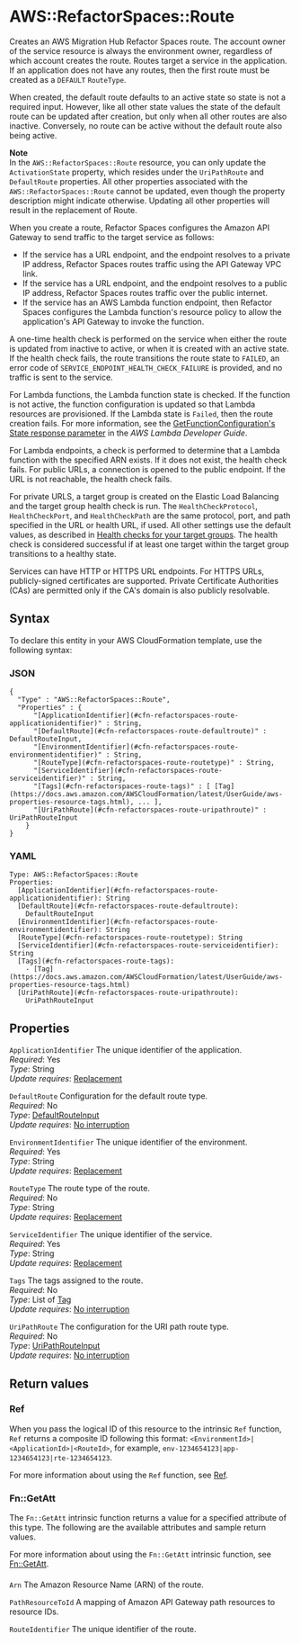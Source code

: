 # AWS::RefactorSpaces::Route<a name="aws-resource-refactorspaces-route"></a>

Creates an AWS Migration Hub Refactor Spaces route\. The account owner of the service resource is always the environment owner, regardless of which account creates the route\. Routes target a service in the application\. If an application does not have any routes, then the first route must be created as a `DEFAULT` `RouteType`\.

When created, the default route defaults to an active state so state is not a required input\. However, like all other state values the state of the default route can be updated after creation, but only when all other routes are also inactive\. Conversely, no route can be active without the default route also being active\.

**Note**  
 In the `AWS::RefactorSpaces::Route` resource, you can only update the `ActivationState` property, which resides under the `UriPathRoute` and `DefaultRoute` properties\. All other properties associated with the `AWS::RefactorSpaces::Route` cannot be updated, even though the property description might indicate otherwise\. Updating all other properties will result in the replacement of Route\. 

When you create a route, Refactor Spaces configures the Amazon API Gateway to send traffic to the target service as follows:
+ If the service has a URL endpoint, and the endpoint resolves to a private IP address, Refactor Spaces routes traffic using the API Gateway VPC link\. 
+ If the service has a URL endpoint, and the endpoint resolves to a public IP address, Refactor Spaces routes traffic over the public internet\.
+ If the service has an AWS Lambda function endpoint, then Refactor Spaces configures the Lambda function's resource policy to allow the application's API Gateway to invoke the function\.

A one\-time health check is performed on the service when either the route is updated from inactive to active, or when it is created with an active state\. If the health check fails, the route transitions the route state to `FAILED`, an error code of `SERVICE_ENDPOINT_HEALTH_CHECK_FAILURE` is provided, and no traffic is sent to the service\.

For Lambda functions, the Lambda function state is checked\. If the function is not active, the function configuration is updated so that Lambda resources are provisioned\. If the Lambda state is `Failed`, then the route creation fails\. For more information, see the [GetFunctionConfiguration's State response parameter](https://docs.aws.amazon.com/lambda/latest/dg/API_GetFunctionConfiguration.html#SSS-GetFunctionConfiguration-response-State) in the *AWS Lambda Developer Guide*\.

For Lambda endpoints, a check is performed to determine that a Lambda function with the specified ARN exists\. If it does not exist, the health check fails\. For public URLs, a connection is opened to the public endpoint\. If the URL is not reachable, the health check fails\. 

For private URLS, a target group is created on the Elastic Load Balancing and the target group health check is run\. The `HealthCheckProtocol`, `HealthCheckPort`, and `HealthCheckPath` are the same protocol, port, and path specified in the URL or health URL, if used\. All other settings use the default values, as described in [Health checks for your target groups](https://docs.aws.amazon.com/elasticloadbalancing/latest/application/target-group-health-checks.html)\. The health check is considered successful if at least one target within the target group transitions to a healthy state\.

Services can have HTTP or HTTPS URL endpoints\. For HTTPS URLs, publicly\-signed certificates are supported\. Private Certificate Authorities \(CAs\) are permitted only if the CA's domain is also publicly resolvable\.

## Syntax<a name="aws-resource-refactorspaces-route-syntax"></a>

To declare this entity in your AWS CloudFormation template, use the following syntax:

### JSON<a name="aws-resource-refactorspaces-route-syntax.json"></a>

```
{
  "Type" : "AWS::RefactorSpaces::Route",
  "Properties" : {
      "[ApplicationIdentifier](#cfn-refactorspaces-route-applicationidentifier)" : String,
      "[DefaultRoute](#cfn-refactorspaces-route-defaultroute)" : DefaultRouteInput,
      "[EnvironmentIdentifier](#cfn-refactorspaces-route-environmentidentifier)" : String,
      "[RouteType](#cfn-refactorspaces-route-routetype)" : String,
      "[ServiceIdentifier](#cfn-refactorspaces-route-serviceidentifier)" : String,
      "[Tags](#cfn-refactorspaces-route-tags)" : [ [Tag](https://docs.aws.amazon.com/AWSCloudFormation/latest/UserGuide/aws-properties-resource-tags.html), ... ],
      "[UriPathRoute](#cfn-refactorspaces-route-uripathroute)" : UriPathRouteInput
    }
}
```

### YAML<a name="aws-resource-refactorspaces-route-syntax.yaml"></a>

```
Type: AWS::RefactorSpaces::Route
Properties: 
  [ApplicationIdentifier](#cfn-refactorspaces-route-applicationidentifier): String
  [DefaultRoute](#cfn-refactorspaces-route-defaultroute): 
    DefaultRouteInput
  [EnvironmentIdentifier](#cfn-refactorspaces-route-environmentidentifier): String
  [RouteType](#cfn-refactorspaces-route-routetype): String
  [ServiceIdentifier](#cfn-refactorspaces-route-serviceidentifier): String
  [Tags](#cfn-refactorspaces-route-tags): 
    - [Tag](https://docs.aws.amazon.com/AWSCloudFormation/latest/UserGuide/aws-properties-resource-tags.html)
  [UriPathRoute](#cfn-refactorspaces-route-uripathroute): 
    UriPathRouteInput
```

## Properties<a name="aws-resource-refactorspaces-route-properties"></a>

`ApplicationIdentifier`  <a name="cfn-refactorspaces-route-applicationidentifier"></a>
The unique identifier of the application\.  
*Required*: Yes  
*Type*: String  
*Update requires*: [Replacement](https://docs.aws.amazon.com/AWSCloudFormation/latest/UserGuide/using-cfn-updating-stacks-update-behaviors.html#update-replacement)

`DefaultRoute`  <a name="cfn-refactorspaces-route-defaultroute"></a>
 Configuration for the default route type\.   
*Required*: No  
*Type*: [DefaultRouteInput](aws-properties-refactorspaces-route-defaultrouteinput.md)  
*Update requires*: [No interruption](https://docs.aws.amazon.com/AWSCloudFormation/latest/UserGuide/using-cfn-updating-stacks-update-behaviors.html#update-no-interrupt)

`EnvironmentIdentifier`  <a name="cfn-refactorspaces-route-environmentidentifier"></a>
The unique identifier of the environment\.  
*Required*: Yes  
*Type*: String  
*Update requires*: [Replacement](https://docs.aws.amazon.com/AWSCloudFormation/latest/UserGuide/using-cfn-updating-stacks-update-behaviors.html#update-replacement)

`RouteType`  <a name="cfn-refactorspaces-route-routetype"></a>
The route type of the route\.   
*Required*: No  
*Type*: String  
*Update requires*: [Replacement](https://docs.aws.amazon.com/AWSCloudFormation/latest/UserGuide/using-cfn-updating-stacks-update-behaviors.html#update-replacement)

`ServiceIdentifier`  <a name="cfn-refactorspaces-route-serviceidentifier"></a>
The unique identifier of the service\.  
*Required*: Yes  
*Type*: String  
*Update requires*: [Replacement](https://docs.aws.amazon.com/AWSCloudFormation/latest/UserGuide/using-cfn-updating-stacks-update-behaviors.html#update-replacement)

`Tags`  <a name="cfn-refactorspaces-route-tags"></a>
The tags assigned to the route\.   
*Required*: No  
*Type*: List of [Tag](https://docs.aws.amazon.com/AWSCloudFormation/latest/UserGuide/aws-properties-resource-tags.html)  
*Update requires*: [No interruption](https://docs.aws.amazon.com/AWSCloudFormation/latest/UserGuide/using-cfn-updating-stacks-update-behaviors.html#update-no-interrupt)

`UriPathRoute`  <a name="cfn-refactorspaces-route-uripathroute"></a>
The configuration for the URI path route type\.  
*Required*: No  
*Type*: [UriPathRouteInput](aws-properties-refactorspaces-route-uripathrouteinput.md)  
*Update requires*: [No interruption](https://docs.aws.amazon.com/AWSCloudFormation/latest/UserGuide/using-cfn-updating-stacks-update-behaviors.html#update-no-interrupt)

## Return values<a name="aws-resource-refactorspaces-route-return-values"></a>

### Ref<a name="aws-resource-refactorspaces-route-return-values-ref"></a>

When you pass the logical ID of this resource to the intrinsic `Ref` function, `Ref` returns a composite ID following this format: `<EnvironmentId>|<ApplicationId>|<RouteId>`, for example, `env-1234654123|app-1234654123|rte-1234654123`\.

For more information about using the `Ref` function, see [Ref](https://docs.aws.amazon.com/AWSCloudFormation/latest/UserGuide/intrinsic-function-reference-ref.html)\.

### Fn::GetAtt<a name="aws-resource-refactorspaces-route-return-values-fn--getatt"></a>

The `Fn::GetAtt` intrinsic function returns a value for a specified attribute of this type\. The following are the available attributes and sample return values\.

For more information about using the `Fn::GetAtt` intrinsic function, see [Fn::GetAtt](https://docs.aws.amazon.com/AWSCloudFormation/latest/UserGuide/intrinsic-function-reference-getatt.html)\.

#### <a name="aws-resource-refactorspaces-route-return-values-fn--getatt-fn--getatt"></a>

`Arn`  <a name="Arn-fn::getatt"></a>
The Amazon Resource Name \(ARN\) of the route\.

`PathResourceToId`  <a name="PathResourceToId-fn::getatt"></a>
A mapping of Amazon API Gateway path resources to resource IDs\.

`RouteIdentifier`  <a name="RouteIdentifier-fn::getatt"></a>
The unique identifier of the route\.